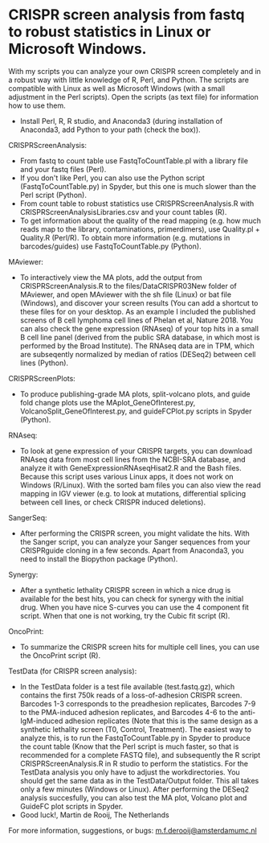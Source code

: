 # CRISPR screen analysis from fastq to robust statistics in Linux or Microsoft Windows.
With my scripts you can analyze your own CRISPR screen completely and in a robust way with little knowledge of R, Perl, and Python. 
The scripts are compatible with Linux as well as Microsoft Windows (with a small adjustment in the Perl scripts).
Open the scripts (as text file) for information how to use them.
- Install Perl, R, R studio, and Anaconda3 (during installation of Anaconda3, add Python to your path (check the box)).

CRISPRScreenAnalysis:
- From fastq to count table use FastqToCountTable.pl with a library file and your fastq files (Perl). 
- If you don't like Perl, you can also use the Python script (FastqToCountTable.py) in Spyder, but this one is much slower than the Perl script (Python).
- From count table to robust statistics use CRISPRScreenAnalysis.R with CRISPRScreenAnalysisLibraries.csv and your count tables (R).
- To get information about the quality of the read mapping (e.g. how much reads map to the library, contaminations, primerdimers), use Quality.pl + Quality.R (Perl/R). To obtain more information (e.g. mutations in barcodes/guides) use FastqToCountTable.py (Python).

MAviewer:
- To interactively view the MA plots, add the output from CRISPRScreenAnalysis.R to the files/DataCRISPR03New folder of MAviewer, and open MAviewer with the sh file (Linux) or bat file (Windows), and discover your screen results (You can add a shortcut to these files for on your desktop. As an example I included the published screens of B cell lymphoma cell lines of Phelan et al, Nature 2018. You can also check the gene expression (RNAseq) of your top hits in a small B cell line panel (derived from the public SRA database, in which most is performed by the Broad Institute). The RNAseq data are in TPM, which are subseqently normalized by median of ratios (DESeq2) between cell lines (Python).

CRISPRScreenPlots:
- To produce publishing-grade MA plots, split-volcano plots, and guide fold change plots use the MAplot_GeneOfInterest.py, VolcanoSplit_GeneOfInterest.py, and guideFCPlot.py scripts in Spyder (Python).

RNAseq:
- To look at gene expression of your CRISPR targets, you can download RNAseq data from most cell lines from the NCBI-SRA database, and analyze it with GeneExpressionRNAseqHisat2.R and the Bash files. Because this script uses various Linux apps, it does not work on Windows (R/Linux). With the sorted bam files you can also view the read mapping in IGV viewer (e.g. to look at mutations, differential splicing between cell lines, or check CRISPR induced deletions).

SangerSeq:
- After performing the CRISPR screen, you might validate the hits. With the Sanger script, you can analyze your Sanger sequences from your CRISPRguide cloning in a few seconds. Apart from Anaconda3, you need to install the Biopython package (Python). 

Synergy:
- After a synthetic lethality CRISPR screen in which a nice drug is available for the best hits, you can check for synergy with the initial drug. When you have nice S-curves you can use the 4 component fit script. When that one is not working, try the Cubic fit script (R).

OncoPrint:
  - To summarize the CRISPR screen hits for multiple cell lines, you can use the OncoPrint script (R). 

TestData (for CRISPR screen analysis):
- In the TestData folder is a test file available (test.fastq.gz), which contains the first 750k reads of a loss-of-adhesion CRISPR screen. Barcodes 1-3 corresponds to the preadhesion replicates, Barcodes 7-9 to the PMA-induced adhesion replicates, and Barcodes 4-6 to the anti-IgM-induced adhesion replicates (Note that this is the same design as a synthetic lethality screen (T0, Control, Treatment). The easiest way to analyze this, is to run the FastqToCountTable.py in Spyder to produce the count table (Know that the Perl script is much faster, so that is recommended for a complete FASTQ file), and subsequently the R script CRISPRScreenAnalysis.R in R studio to perform the statistics. For the TestData analysis you only have to adjust the workdirectories. You should get the same data as in the TestData/Output folder. This all takes only a few minutes (Windows or Linux). After performing the DESeq2 analysis succesfully, you can also test the MA plot, Volcano plot and GuideFC plot scripts in Spyder.
- Good luck!, Martin de Rooij, The Netherlands

For more information, suggestions, or bugs: m.f.derooij@amsterdamumc.nl
